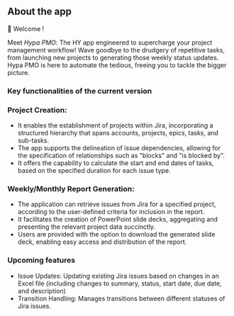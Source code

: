 ## About the app
:wave: Welcome ! 

 Meet *Hypa PMO*: The HY app engineered to supercharge your project management workflow! 
    Wave goodbye to the drudgery of repetitive tasks, from launching new projects to generating those weekly status updates. 
    Hypa PMO is here to automate the tedious, freeing you to tackle the bigger picture.

### Key functionalities of the current version

### Project Creation:

- It enables the establishment of projects within Jira, incorporating a structured hierarchy that spans accounts, projects, epics, tasks, and sub-tasks.
- The app supports the delineation of issue dependencies, allowing for the specification of relationships such as "blocks" and "is blocked by".
- It offers the capability to calculate the start and end dates of tasks, based on the specified duration for each issue type.

### Weekly/Monthly Report Generation:

- The application can retrieve issues from Jira for a specified project, according to the user-defined criteria for inclusion in the report.
- It facilitates the creation of PowerPoint slide decks, aggregating and presenting the relevant project data succinctly.
- Users are provided with the option to download the generated slide deck, enabling easy access and distribution of the report.


### Upcoming features
            
- Issue Updates: Updating existing Jira issues based on changes in an Excel file (including changes to summary, status, start date, due date, and description)
- Transition Handling: Manages transitions between different statuses of Jira issues.


